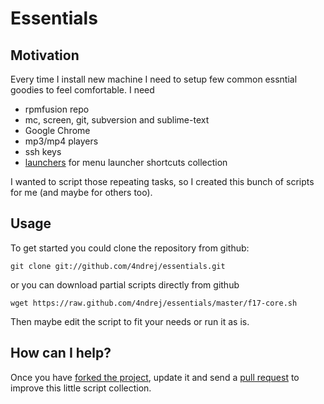 Essentials 
==========

Motivation
----------

Every time I install new machine I need to setup few common essntial goodies to feel comfortable. I need
* rpmfusion repo
* mc, screen, git, subversion and sublime-text
* Google Chrome
* mp3/mp4 players
* ssh keys
* [launchers][2] for menu launcher shortcuts collection

I wanted to script those repeating tasks, so I created this bunch of scripts for me (and maybe for others too).


Usage
------

To get started you could clone the repository from github:

    git clone git://github.com/4ndrej/essentials.git

or you can download partial scripts directly from github

    wget https://raw.github.com/4ndrej/essentials/master/f17-core.sh

Then maybe edit the script to fit your needs or run it as is.


How can I help?
---------------

Once you have [forked the project][3], update it and send a [pull request][1] to improve this little script collection.

[3]: https://github.com/4ndrej/essentials/fork
[1]: https://github.com/4ndrej/essentials/pulls
[2]: launchers
